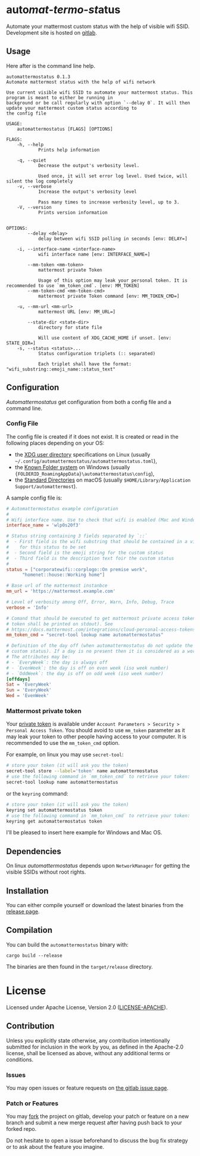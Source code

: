 # auto*mat-termo-st*atus
Automate your mattermost custom status with the help of visible wifi SSID.
Development site is hosted on [gitlab](https://gitlab.com/matclab/automattermostatus).

## Usage
Here after is the command line help.
<!-- `$ target/debug/automattermostatus --help` as text -->
```text
automattermostatus 0.1.3
Automate mattermost status with the help of wifi network

Use current visible wifi SSID to automate your mattermost status. This program is meant to either be running in
background or be call regularly with option `--delay 0`. It will then update your mattermost custom status according to
the config file

USAGE:
    automattermostatus [FLAGS] [OPTIONS]

FLAGS:
    -h, --help       
            Prints help information

    -q, --quiet      
            Decrease the output's verbosity level.
            
            Used once, it will set error log level. Used twice, will silent the log completely
    -v, --verbose    
            Increase the output's verbosity level
            
            Pass many times to increase verbosity level, up to 3.
    -V, --version    
            Prints version information


OPTIONS:
        --delay <delay>                      
            delay between wifi SSID polling in seconds [env: DELAY=]

    -i, --interface-name <interface-name>    
            wifi interface name [env: INTERFACE_NAME=]

        --mm-token <mm-token>                
            mattermost private Token
            
            Usage of this option may leak your personal token. It is recommended to use `mm_token_cmd`. [env: MM_TOKEN]
        --mm-token-cmd <mm-token-cmd>        
            mattermost private Token command [env: MM_TOKEN_CMD=]

    -u, --mm-url <mm-url>                    
            mattermost URL [env: MM_URL=]

        --state-dir <state-dir>              
            directory for state file
            
            Will use content of XDG_CACHE_HOME if unset. [env: STATE_DIR=]
    -s, --status <status>...                 
            Status configuration triplets (:: separated)
            
            Each triplet shall have the format: "wifi_substring::emoji_name::status_text"
```
## Configuration
*Automattermostatus* get configuration from both a config file and a command
line.

### Config File
The config file is created if it does not exist.  It is created or read in the following places depending on your OS:
-    the [XDG user directory](https://www.freedesktop.org/wiki/Software/xdg-user-dirs/) specifications on Linux (usually `~/.config/automattermostatus/automattermostatus.toml`),
-    the [Known Folder system](https://msdn.microsoft.com/en-us/library/windows/desktop/dd378457.aspx) on Windows (usually `{FOLDERID_RoamingAppData}\automattermostatus\config`),
-    the [Standard Directories](https://developer.apple.com/library/content/documentation/FileManagement/Conceptual/FileSystemProgrammingGuide/FileSystemOverview/FileSystemOverview.html#//apple_ref/doc/uid/TP40010672-CH2-SW6) on macOS (usually `$HOME/Library/Application Support/automattermost`).

A sample config file is:

<!-- `$ cat config.toml.example` as toml -->
```toml
# Automattermostatus example configuration
#
# Wifi interface name. Use to check that wifi is enabled (Mac and Windows)
interface_name = 'wlp0s20f3'

# Status string containing 3 fields separated by `::`
#  - First field is the wifi substring that should be contained in a visible SSID
#    for this status to be set
#  - Second field is the emoji string for the custom status
#  - Third field is the description text foir the custom status
#
status = ["corporatewifi::corplogo::On premise work",
	  "homenet::house::Working home"]

# Base url of the mattermost instanbce
mm_url = 'https://mattermost.example.com'

# Level of verbosity among Off, Error, Warn, Info, Debug, Trace
verbose = 'Info'

# Comand that should be executed to get mattermost private access token (the
# token shall be printed on stdout). See
# https://docs.mattermost.com/integrations/cloud-personal-access-tokens.html#creating-a-personal-access-token.
mm_token_cmd = "secret-tool lookup name automattermostatus"

# Definition of the day off (when automattermostatus do not update the user
# custom status). If a day is no present then it is considered as a workday.
# The attributes may be:
# - `EveryWeek`: the day is always off
# - `EvenWeek`: the day is off on even week (iso week number)
# - `OddWeek`: the day is off on odd week (iso week number)
[offdays]
Sat = 'EveryWeek'
Sun = 'EveryWeek'
Wed = 'EvenWeek'
```

### Mattermost private token
Your [private
token](https://docs.mattermost.com/integrations/cloud-personal-access-tokens.html#creating-a-personal-access-token)
is available under `Account Parameters > Security > Personal Access Token`.
You should avoid to use `mm_token` parameter as it may leak your token to
other people having access to your computer. It is recommended to use the
`mm_token_cmd` option. 

For example, on linux you may use `secret-tool`:
```sh
# store your token (it will ask you the token)
secret-tool store --label='token' name automattermostatus
# use the following command in `mm_token_cmd` to retrieve your token:
secret-tool lookup name automattermostatus
```
or the `keyring` command:
```sh
# store your token (it will ask you the token)
keyring set automattermostatus token
# use the following command in `mm_token_cmd` to retrieve your token:
keyring get automattermostatus token
```

I'll be pleased to insert here example for Windows and Mac OS. 

## Dependencies
On linux *automattermostatus* depends upon `NetworkManager` for getting the
visible SSIDs without root rights.

## Installation
You can either compile yourself or download the latest binaries from the
[release page](https://gitlab.com/matclab/automattermostatus/-/releases).

## Compilation

You can build the `automattermostatus` binary with:
```
cargo build --release
```
The binaries are then found in the `target/release` directory.

# License

Licensed under Apache License, Version 2.0 ([LICENSE-APACHE](https://www.apache.org/licenses/LICENSE-2.0)).

## Contribution

Unless you explicitly state otherwise, any contribution intentionally
submitted for inclusion in the work by you, as defined in the Apache-2.0
license, shall be licensed as above, without any additional terms or
conditions.

### Issues
You may open issues or feature requests on [the gitlab issue
page](https://gitlab.com/matclab/automattermostatus/-/issues).

### Patch or Features
You may [fork](https://gitlab.com/matclab/automattermostatus/-/forks/new) the
project on gitlab, develop your patch or feature on a new branch and submit a
new merge request after having push back to your forked repo.

Do not hesitate to open a issue beforehand to discuss the bug fix strategy or
to ask about the feature you imagine.
